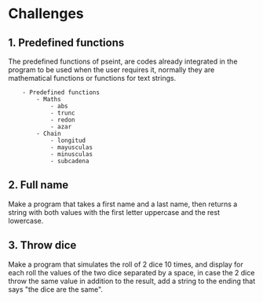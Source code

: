# Challenges

## 1. Predefined functions

The predefined functions of pseint, are codes already integrated in the program to be used when the user requires it, normally they are mathematical functions or functions for text strings.

        - Predefined functions
            - Maths
                - abs
                - trunc
                - redon
                - azar
            - Chain
                - longitud
                - mayusculas
                - minusculas
                - subcadena

## 2. Full name

Make a program that takes a first name and a last name, then returns a string with both values ​​with the first letter uppercase and the rest lowercase.

## 3. Throw dice

Make a program that simulates the roll of 2 dice 10 times, and display for each roll the values ​​of the two dice separated by a space, in case the 2 dice throw the same value in addition to the result, add a string to the ending that says "the dice are the same".